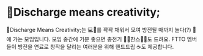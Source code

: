 # 🔋Discharge means creativity;

🔋Discharge Means Creativity;는 💻🔋를 꽉꽉 채워서 모여 방전될 때까지 놀다(?) 🏡에 가는 모임입니다. 모임 중간에 기분 좋으면 충전기 👏🏼찬스👏🏼도 드려요. FTTO 멤버들이 방전을 연료로 창작을 달리는 여러분을 위해 핸드드립 ☕️도 제공합니다.
